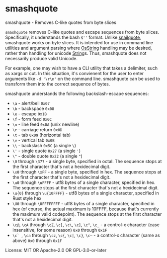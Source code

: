 # smashquote

smashquote - Removes C-like quotes from byte slices

`smashquote` removes C-like quotes and escape sequences from byte slices. Specifically,
it understands the bash `$''` format. Unlike [snailquote](https://github.com/euank/snailquote),
smashquote works on byte slices. It is intended for use in command line
utilities and argument parsing where [OsString](std::ffi::OsString) handling may be desired,
rather than handling for unicode [String](std::string::String)s.
Thus, smashquote does not necessarily produce valid Unicode.

For example, one may wish to have a CLI utility that takes a delimiter, such
as xargs or cut. In this situation, it's convienent for the user to enter
arguments like `-d '\r\n'` on the command line. smashquote can be used to
transform them into the correct sequence of bytes.

smashquote understands the following backslash-escape sequences:
* `\a` - alert/bell `0x07`
* `\b` - backspace `0x08`
* `\e` - escape `0x1B`
* `\f` - form feed `0x0C`
* `\n` - line feed `0x0A` (unix newline)
* `\r` - carriage return `0x0D`
* `\t` - tab `0x09` (horizontal tab)
* `\v` - vertical tab `0x0B`
* `\\` - backslash `0x5C` (a single `\`)
* `\'` - single quote `0x27` (a single `'`)
* `\"` - double quote `0x22` (a single `"`)
* `\0` through `\377` - a single byte, specified in octal. The sequence stops at the first character that's not a hexidecimal digit.
* `\x0` through `\xFF` - a single byte, specified in hex. The sequence stops at the first character that's not a hexidecimal digit.
* `\u0` through `\uFFFF` - utf8 bytes of a single character, specified in hex. The sequence stops at the first character that's not a hexidecimal digit.
* `\u{0}` through `\u{10FFFF}` - utf8 bytes of a single character, specified in Rust style hex
* `\U0` through `\UFFFFFFFF` - utf8 bytes of a single character, specified in hex (of course, the actual maximum is 10FFFF, because that's currently the maximum valid codepoint). The sequence stops at the first character that's not a hexidecimal digit.
* `\c@`, `\cA` through `\cZ`, `\c[`, `\c\`, `\c]`, `\c^`, `\c_` - a control-x character (case insensitive, for some reason) `0x0` through `0x1F`
* ``\c` ``, `\ca` through `\cz`, `\c{`, `\c|`, `\c}`, `\c~` - a control-x character (same as above) `0x0` through `0x1F`

License: MIT OR Apache-2.0 OR GPL-3.0-or-later
